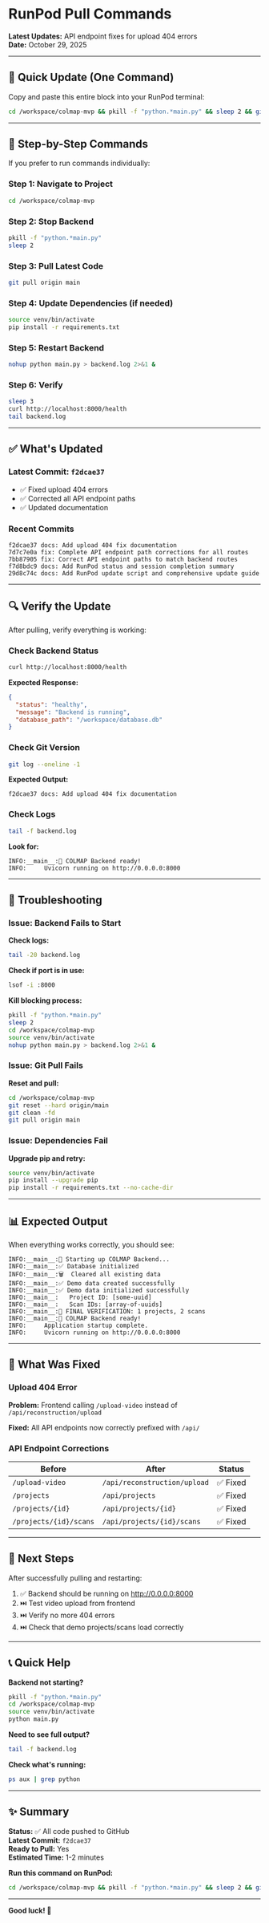 # RunPod Pull Commands

**Latest Updates:** API endpoint fixes for upload 404 errors  
**Date:** October 29, 2025

---

## 🚀 Quick Update (One Command)

Copy and paste this entire block into your RunPod terminal:

```bash
cd /workspace/colmap-mvp && pkill -f "python.*main.py" && sleep 2 && git pull origin main && source venv/bin/activate && pip install -q -r requirements.txt && nohup python main.py > backend.log 2>&1 & sleep 3 && tail backend.log && echo "✅ Backend restarted successfully"
```

---

## 📝 Step-by-Step Commands

If you prefer to run commands individually:

### Step 1: Navigate to Project
```bash
cd /workspace/colmap-mvp
```

### Step 2: Stop Backend
```bash
pkill -f "python.*main.py"
sleep 2
```

### Step 3: Pull Latest Code
```bash
git pull origin main
```

### Step 4: Update Dependencies (if needed)
```bash
source venv/bin/activate
pip install -r requirements.txt
```

### Step 5: Restart Backend
```bash
nohup python main.py > backend.log 2>&1 &
```

### Step 6: Verify
```bash
sleep 3
curl http://localhost:8000/health
tail backend.log
```

---

## ✅ What's Updated

### Latest Commit: `f2dcae37`
- ✅ Fixed upload 404 errors
- ✅ Corrected all API endpoint paths
- ✅ Updated documentation

### Recent Commits
```
f2dcae37 docs: Add upload 404 fix documentation
7d7c7e0a fix: Complete API endpoint path corrections for all routes
7bb87905 fix: Correct API endpoint paths to match backend routes
f7d8bdc9 docs: Add RunPod status and session completion summary
29d8c74c docs: Add RunPod update script and comprehensive update guide
```

---

## 🔍 Verify the Update

After pulling, verify everything is working:

### Check Backend Status
```bash
curl http://localhost:8000/health
```

**Expected Response:**
```json
{
  "status": "healthy",
  "message": "Backend is running",
  "database_path": "/workspace/database.db"
}
```

### Check Git Version
```bash
git log --oneline -1
```

**Expected Output:**
```
f2dcae37 docs: Add upload 404 fix documentation
```

### Check Logs
```bash
tail -f backend.log
```

**Look for:**
```
INFO:__main__:🎯 COLMAP Backend ready!
INFO:     Uvicorn running on http://0.0.0.0:8000
```

---

## 🐛 Troubleshooting

### Issue: Backend Fails to Start

**Check logs:**
```bash
tail -20 backend.log
```

**Check if port is in use:**
```bash
lsof -i :8000
```

**Kill blocking process:**
```bash
pkill -f "python.*main.py"
sleep 2
cd /workspace/colmap-mvp
source venv/bin/activate
nohup python main.py > backend.log 2>&1 &
```

### Issue: Git Pull Fails

**Reset and pull:**
```bash
cd /workspace/colmap-mvp
git reset --hard origin/main
git clean -fd
git pull origin main
```

### Issue: Dependencies Fail

**Upgrade pip and retry:**
```bash
source venv/bin/activate
pip install --upgrade pip
pip install -r requirements.txt --no-cache-dir
```

---

## 📊 Expected Output

When everything works correctly, you should see:

```
INFO:__main__:🚀 Starting up COLMAP Backend...
INFO:__main__:✅ Database initialized
INFO:__main__:🗑️  Cleared all existing data
INFO:__main__:✅ Demo data created successfully
INFO:__main__:✅ Demo data initialized successfully
INFO:__main__:   Project ID: [some-uuid]
INFO:__main__:   Scan IDs: [array-of-uuids]
INFO:__main__:🎯 FINAL VERIFICATION: 1 projects, 2 scans
INFO:__main__:🎯 COLMAP Backend ready!
INFO:     Application startup complete.
INFO:     Uvicorn running on http://0.0.0.0:8000
```

---

## 🎯 What Was Fixed

### Upload 404 Error
**Problem:** Frontend calling `/upload-video` instead of `/api/reconstruction/upload`

**Fixed:** All API endpoints now correctly prefixed with `/api/`

### API Endpoint Corrections
| Before | After | Status |
|--------|-------|--------|
| `/upload-video` | `/api/reconstruction/upload` | ✅ Fixed |
| `/projects` | `/api/projects` | ✅ Fixed |
| `/projects/{id}` | `/api/projects/{id}` | ✅ Fixed |
| `/projects/{id}/scans` | `/api/projects/{id}/scans` | ✅ Fixed |

---

## 🔄 Next Steps

After successfully pulling and restarting:

1. ✅ Backend should be running on http://0.0.0.0:8000
2. ⏭️ Test video upload from frontend
3. ⏭️ Verify no more 404 errors
4. ⏭️ Check that demo projects/scans load correctly

---

## 📞 Quick Help

**Backend not starting?**
```bash
pkill -f "python.*main.py"
cd /workspace/colmap-mvp
source venv/bin/activate
python main.py
```

**Need to see full output?**
```bash
tail -f backend.log
```

**Check what's running:**
```bash
ps aux | grep python
```

---

## ✨ Summary

**Status:** ✅ All code pushed to GitHub  
**Latest Commit:** `f2dcae37`  
**Ready to Pull:** Yes  
**Estimated Time:** 1-2 minutes

**Run this command on RunPod:**
```bash
cd /workspace/colmap-mvp && pkill -f "python.*main.py" && sleep 2 && git pull origin main && source venv/bin/activate && nohup python main.py > backend.log 2>&1 & sleep 3 && curl http://localhost:8000/health
```

---

**Good luck! 🚀**


